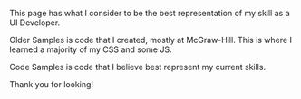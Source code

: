 This page has what I consider to be the best representation of my skill as a UI Developer.

Older Samples is code that I created, mostly at McGraw-Hill.  This is where I learned a majority of my CSS and some JS.

Code Samples is code that I believe best represent my current skills.

Thank you for looking!